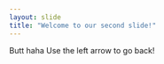 ```yaml
---
layout: slide
title: "Welcome to our second slide!"
---
```

Butt haha
Use the left arrow to go back!
